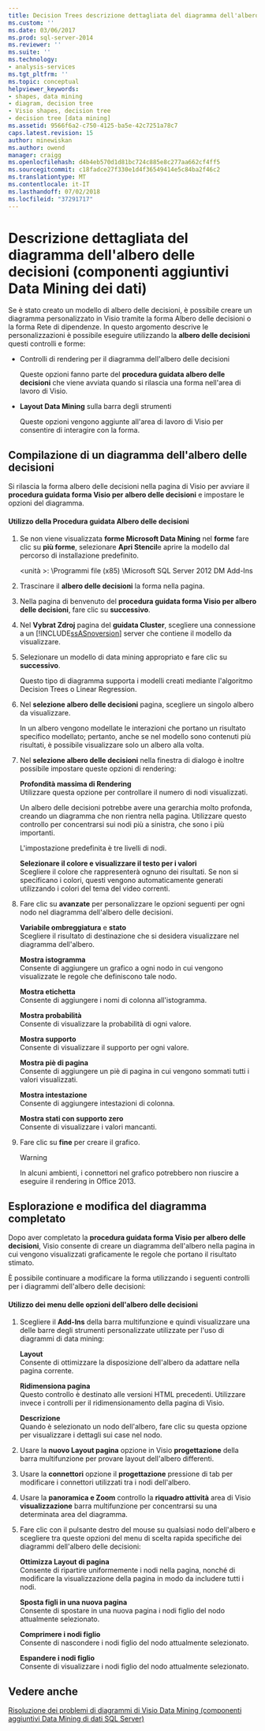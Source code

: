 ```yaml
---
title: Decision Trees descrizione dettagliata del diagramma dell'albero (componenti aggiuntivi Data Mining dei dati) | Microsoft Docs
ms.custom: ''
ms.date: 03/06/2017
ms.prod: sql-server-2014
ms.reviewer: ''
ms.suite: ''
ms.technology:
- analysis-services
ms.tgt_pltfrm: ''
ms.topic: conceptual
helpviewer_keywords:
- shapes, data mining
- diagram, decision tree
- Visio shapes, decision tree
- decision tree [data mining]
ms.assetid: 9566f6a2-c750-4125-ba5e-42c7251a78c7
caps.latest.revision: 15
author: minewiskan
ms.author: owend
manager: craigg
ms.openlocfilehash: d4b4eb570d1d81bc724c885e8c277aa662cf4ff5
ms.sourcegitcommit: c18fadce27f330e1d4f36549414e5c84ba2f46c2
ms.translationtype: MT
ms.contentlocale: it-IT
ms.lasthandoff: 07/02/2018
ms.locfileid: "37291717"
---
```

# <a name="decision-tree-diagram-walkthrough--data-mining-add-ins"></a>Descrizione dettagliata del diagramma dell'albero delle decisioni (componenti aggiuntivi Data Mining dei dati)
  Se è stato creato un modello di albero delle decisioni, è possibile creare un diagramma personalizzato in Visio tramite la forma Albero delle decisioni o la forma Rete di dipendenze. In questo argomento descrive le personalizzazioni è possibile eseguire utilizzando la **albero delle decisioni** questi controlli e forme:  
  
-   Controlli di rendering per il diagramma dell'albero delle decisioni  
  
     Queste opzioni fanno parte del **procedura guidata albero delle decisioni** che viene avviata quando si rilascia una forma nell'area di lavoro di Visio.  
  
-   **Layout Data Mining** sulla barra degli strumenti  
  
     Queste opzioni vengono aggiunte all'area di lavoro di Visio per consentire di interagire con la forma.  
  
## <a name="build-a-decision-tree-diagram"></a>Compilazione di un diagramma dell'albero delle decisioni  
 Si rilascia la forma albero delle decisioni nella pagina di Visio per avviare il **procedura guidata forma Visio per albero delle decisioni** e impostare le opzioni del diagramma.  
  
#### <a name="use-the-decision-tree-wizard"></a>Utilizzo della Procedura guidata Albero delle decisioni  
  
1.  Se non viene visualizzata **forme Microsoft Data Mining** nel **forme** fare clic su **più forme**, selezionare **Apri Stencil**e aprire la modello dal percorso di installazione predefinito.  
  
     \<unità >: \Programmi file (x85) \Microsoft SQL Server 2012 DM Add-Ins  
  
2.  Trascinare il **albero delle decisioni** la forma nella pagina.  
  
3.  Nella pagina di benvenuto del **procedura guidata forma Visio per albero delle decisioni**, fare clic su **successivo**.  
  
4.  Nel **Vybrat Zdroj** pagina del **guidata Cluster**, scegliere una connessione a un [!INCLUDE[ssASnoversion](../includes/ssasnoversion-md.md)] server che contiene il modello da visualizzare.  
  
5.  Selezionare un modello di data mining appropriato e fare clic su **successivo**.  
  
     Questo tipo di diagramma supporta i modelli creati mediante l'algoritmo Decision Trees o Linear Regression.  
  
6.  Nel **selezione albero delle decisioni** pagina, scegliere un singolo albero da visualizzare.  
  
     In un albero vengono modellate le interazioni che portano un risultato specifico modellato; pertanto, anche se nel modello sono contenuti più risultati, è possibile visualizzare solo un albero alla volta.  
  
7.  Nel **selezione albero delle decisioni** nella finestra di dialogo è inoltre possibile impostare queste opzioni di rendering:  
  
     **Profondità massima di Rendering**  
     Utilizzare questa opzione per controllare il numero di nodi visualizzati.  
  
     Un albero delle decisioni potrebbe avere una gerarchia molto profonda, creando un diagramma che non rientra nella pagina. Utilizzare questo controllo per concentrarsi sui nodi più a sinistra, che sono i più importanti.  
  
     L'impostazione predefinita è tre livelli di nodi.  
  
     **Selezionare il colore e visualizzare il testo per i valori**  
     Scegliere il colore che rappresenterà ognuno dei risultati. Se non si specificano i colori, questi vengono automaticamente generati utilizzando i colori del tema del video correnti.  
  
8.  Fare clic su **avanzate** per personalizzare le opzioni seguenti per ogni nodo nel diagramma dell'albero delle decisioni.  
  
     **Variabile ombreggiatura** e **stato**  
     Scegliere il risultato di destinazione che si desidera visualizzare nel diagramma dell'albero.  
  
     **Mostra istogramma**  
     Consente di aggiungere un grafico a ogni nodo in cui vengono visualizzate le regole che definiscono tale nodo.  
  
     **Mostra etichetta**  
     Consente di aggiungere i nomi di colonna all'istogramma.  
  
     **Mostra probabilità**  
     Consente di visualizzare la probabilità di ogni valore.  
  
     **Mostra supporto**  
     Consente di visualizzare il supporto per ogni valore.  
  
     **Mostra piè di pagina**  
     Consente di aggiungere un piè di pagina in cui vengono sommati tutti i valori visualizzati.  
  
     **Mostra intestazione**  
     Consente di aggiungere intestazioni di colonna.  
  
     **Mostra stati con supporto zero**  
     Consente di visualizzare i valori mancanti.  
  
9. Fare clic su **fine** per creare il grafico.  
  
    > [!WARNING]  
    >  In alcuni ambienti, i connettori nel grafico potrebbero non riuscire a eseguire il rendering in Office 2013.  
  
## <a name="explore-and-modify-the-finished-diagram"></a>Esplorazione e modifica del diagramma completato  
 Dopo aver completato la **procedura guidata forma Visio per albero delle decisioni**, Visio consente di creare un diagramma dell'albero nella pagina in cui vengono visualizzati graficamente le regole che portano il risultato stimato.  
  
 È possibile continuare a modificare la forma utilizzando i seguenti controlli per i diagrammi dell'albero delle decisioni:  
  
#### <a name="using-the-decision-tree-option-menus"></a>Utilizzo dei menu delle opzioni dell'albero delle decisioni  
  
1.  Scegliere il **Add-Ins** della barra multifunzione e quindi visualizzare una delle barre degli strumenti personalizzate utilizzate per l'uso di diagrammi di data mining:  
  
     **Layout**  
     Consente di ottimizzare la disposizione dell'albero da adattare nella pagina corrente.  
  
     **Ridimensiona pagina**  
     Questo controllo è destinato alle versioni HTML precedenti. Utilizzare invece i controlli per il ridimensionamento della pagina di Visio.  
  
     **Descrizione**  
     Quando è selezionato un nodo dell'albero, fare clic su questa opzione per visualizzare i dettagli sui case nel nodo.  
  
2.  Usare la **nuovo Layout pagina** opzione in Visio **progettazione** della barra multifunzione per provare layout dell'albero differenti.  
  
3.  Usare la **connettori** opzione il **progettazione** pressione di tab per modificare i connettori utilizzati tra i nodi dell'albero.  
  
4.  Usare la **panoramica e Zoom** controllo la **riquadro attività** area di Visio **visualizzazione** barra multifunzione per concentrarsi su una determinata area del diagramma.  
  
5.  Fare clic con il pulsante destro del mouse su qualsiasi nodo dell'albero e scegliere tra queste opzioni del menu di scelta rapida specifiche dei diagrammi dell'albero delle decisioni:  
  
     **Ottimizza Layout di pagina**  
     Consente di ripartire uniformemente i nodi nella pagina, nonché di modificare la visualizzazione della pagina in modo da includere tutti i nodi.  
  
     **Sposta figli in una nuova pagina**  
     Consente di spostare in una nuova pagina i nodi figlio del nodo attualmente selezionato.  
  
     **Comprimere i nodi figlio**  
     Consente di nascondere i nodi figlio del nodo attualmente selezionato.  
  
     **Espandere i nodi figlio**  
     Consente di visualizzare i nodi figlio del nodo attualmente selezionato.  
  
## <a name="see-also"></a>Vedere anche  
 [Risoluzione dei problemi di diagrammi di Visio Data Mining &#40;componenti aggiuntivi Data Mining di dati SQL Server&#41;](troubleshooting-visio-data-mining-diagrams-sql-server-data-mining-add-ins.md)  
  
  
